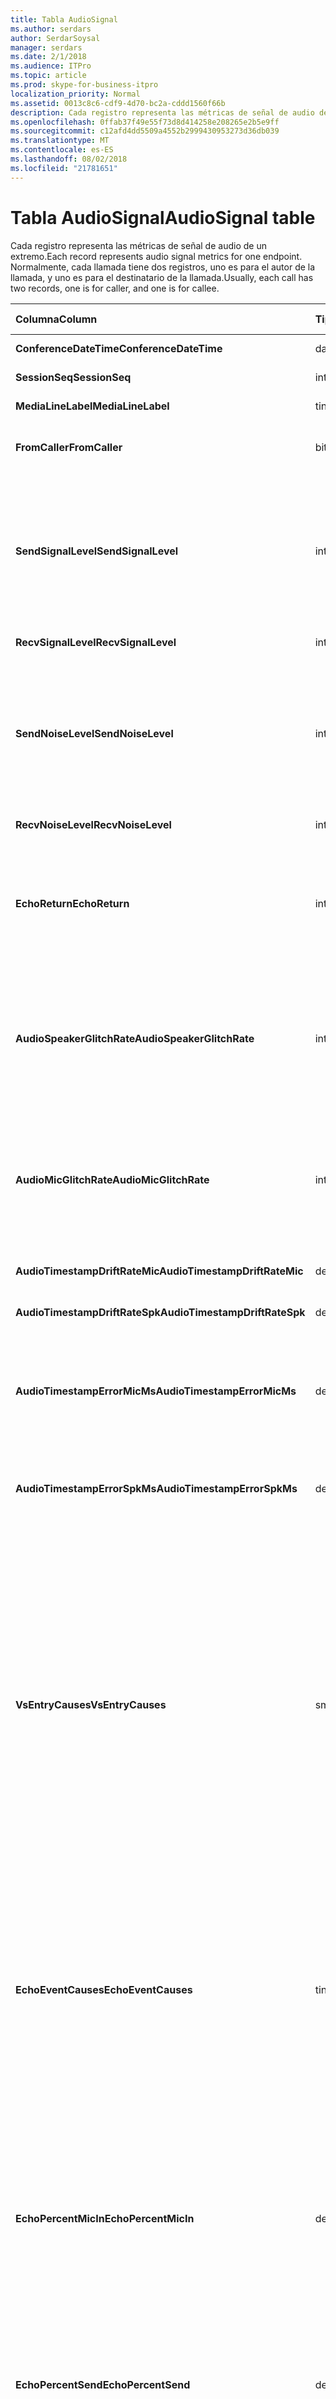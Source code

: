 ```yaml
---
title: Tabla AudioSignal
ms.author: serdars
author: SerdarSoysal
manager: serdars
ms.date: 2/1/2018
ms.audience: ITPro
ms.topic: article
ms.prod: skype-for-business-itpro
localization_priority: Normal
ms.assetid: 0013c8c6-cdf9-4d70-bc2a-cddd1560f66b
description: Cada registro representa las métricas de señal de audio de un extremo. Normalmente, cada llamada tiene dos registros, uno es para el autor de la llamada, y uno es para el destinatario de la llamada.
ms.openlocfilehash: 0ffab37f49e55f73d8d414258e208265e2b5e9ff
ms.sourcegitcommit: c12afd4dd5509a4552b2999430953273d36db039
ms.translationtype: MT
ms.contentlocale: es-ES
ms.lasthandoff: 08/02/2018
ms.locfileid: "21781651"
---
```

# <a name="audiosignal-table"></a><span data-ttu-id="73c17-104">Tabla AudioSignal</span><span class="sxs-lookup"><span data-stu-id="73c17-104">AudioSignal table</span></span>
 
<span data-ttu-id="73c17-105">Cada registro representa las métricas de señal de audio de un extremo.</span><span class="sxs-lookup"><span data-stu-id="73c17-105">Each record represents audio signal metrics for one endpoint.</span></span> <span data-ttu-id="73c17-106">Normalmente, cada llamada tiene dos registros, uno es para el autor de la llamada, y uno es para el destinatario de la llamada.</span><span class="sxs-lookup"><span data-stu-id="73c17-106">Usually, each call has two records, one is for caller, and one is for callee.</span></span> 
  
|<span data-ttu-id="73c17-107">**Columna**</span><span class="sxs-lookup"><span data-stu-id="73c17-107">**Column**</span></span>|<span data-ttu-id="73c17-108">**Tipo de datos**</span><span class="sxs-lookup"><span data-stu-id="73c17-108">**Data Type**</span></span>|<span data-ttu-id="73c17-109">**Clave o índice**</span><span class="sxs-lookup"><span data-stu-id="73c17-109">**Key/Index**</span></span>|<span data-ttu-id="73c17-110">**Detalles**</span><span class="sxs-lookup"><span data-stu-id="73c17-110">**Details**</span></span>|
|:-----|:-----|:-----|:-----|
|<span data-ttu-id="73c17-111">**ConferenceDateTime**</span><span class="sxs-lookup"><span data-stu-id="73c17-111">**ConferenceDateTime**</span></span> <br/> |<span data-ttu-id="73c17-112">datetime</span><span class="sxs-lookup"><span data-stu-id="73c17-112">datetime</span></span>  <br/> |<span data-ttu-id="73c17-113">Primary</span><span class="sxs-lookup"><span data-stu-id="73c17-113">Primary</span></span>  <br/> |<span data-ttu-id="73c17-114">Referencia de la [tabla MediaLine](medialine-0.md).</span><span class="sxs-lookup"><span data-stu-id="73c17-114">Referenced from the [MediaLine table](medialine-0.md).</span></span>  <br/> |
|<span data-ttu-id="73c17-115">**SessionSeq**</span><span class="sxs-lookup"><span data-stu-id="73c17-115">**SessionSeq**</span></span> <br/> |<span data-ttu-id="73c17-116">int</span><span class="sxs-lookup"><span data-stu-id="73c17-116">int</span></span>  <br/> |<span data-ttu-id="73c17-117">Primary</span><span class="sxs-lookup"><span data-stu-id="73c17-117">Primary</span></span>  <br/> |<span data-ttu-id="73c17-118">Referencia de la [tabla MediaLine](medialine-0.md).</span><span class="sxs-lookup"><span data-stu-id="73c17-118">Referenced from the [MediaLine table](medialine-0.md).</span></span>  <br/> |
|<span data-ttu-id="73c17-119">**MediaLineLabel**</span><span class="sxs-lookup"><span data-stu-id="73c17-119">**MediaLineLabel**</span></span> <br/> |<span data-ttu-id="73c17-120">tinyint</span><span class="sxs-lookup"><span data-stu-id="73c17-120">tinyint</span></span>  <br/> |<span data-ttu-id="73c17-121">Primary</span><span class="sxs-lookup"><span data-stu-id="73c17-121">Primary</span></span>  <br/> |<span data-ttu-id="73c17-122">Referencia de la [tabla MediaLine](medialine-0.md).</span><span class="sxs-lookup"><span data-stu-id="73c17-122">Referenced from the [MediaLine table](medialine-0.md).</span></span>  <br/> |
|<span data-ttu-id="73c17-123">**FromCaller**</span><span class="sxs-lookup"><span data-stu-id="73c17-123">**FromCaller**</span></span> <br/> |<span data-ttu-id="73c17-124">bit</span><span class="sxs-lookup"><span data-stu-id="73c17-124">bit</span></span>  <br/> |<span data-ttu-id="73c17-125">Primary</span><span class="sxs-lookup"><span data-stu-id="73c17-125">Primary</span></span>  <br/> |<span data-ttu-id="73c17-126">0: datos del destinatario de la llamada</span><span class="sxs-lookup"><span data-stu-id="73c17-126">0: Callee's data</span></span>  <br/> <span data-ttu-id="73c17-127">1: datos del autor de la llamada</span><span class="sxs-lookup"><span data-stu-id="73c17-127">1: Caller's data</span></span>  <br/> |
|<span data-ttu-id="73c17-128">**SendSignalLevel**</span><span class="sxs-lookup"><span data-stu-id="73c17-128">**SendSignalLevel**</span></span> <br/> |<span data-ttu-id="73c17-129">int</span><span class="sxs-lookup"><span data-stu-id="73c17-129">int</span></span>  <br/> | <br/> |<span data-ttu-id="73c17-130">Representa el nivel de Control de ganancia analógica posteriores a la señal de audio.</span><span class="sxs-lookup"><span data-stu-id="73c17-130">Represents the Post-Analog Gain Control audio signal level.</span></span> <span data-ttu-id="73c17-131">La unidad de esta métrica es dBmo.</span><span class="sxs-lookup"><span data-stu-id="73c17-131">The unit for this metric is dBmo.</span></span> <span data-ttu-id="73c17-132">Para una calidad aceptable, debería ser al menos 30 dBmo.</span><span class="sxs-lookup"><span data-stu-id="73c17-132">For acceptable quality, it should be at least 30 dBmo.</span></span> <span data-ttu-id="73c17-133">Esta métrica no se notifica el / los teléfonos IP o servidor de conferencia A/v.</span><span class="sxs-lookup"><span data-stu-id="73c17-133">This metric is not reported by the A/V Conferencing Server or IP phones.</span></span>  <br/> |
|<span data-ttu-id="73c17-134">**RecvSignalLevel**</span><span class="sxs-lookup"><span data-stu-id="73c17-134">**RecvSignalLevel**</span></span> <br/> |<span data-ttu-id="73c17-135">int</span><span class="sxs-lookup"><span data-stu-id="73c17-135">int</span></span>  <br/> | <br/> |<span data-ttu-id="73c17-136">Consulte SendSignalLevel.</span><span class="sxs-lookup"><span data-stu-id="73c17-136">See SendSignalLevel.</span></span>  <br/> |
|<span data-ttu-id="73c17-137">**SendNoiseLevel**</span><span class="sxs-lookup"><span data-stu-id="73c17-137">**SendNoiseLevel**</span></span> <br/> |<span data-ttu-id="73c17-138">int</span><span class="sxs-lookup"><span data-stu-id="73c17-138">int</span></span>  <br/> | <br/> |<span data-ttu-id="73c17-139">Representa el nivel de ruido de audio de Control de ganancia posterior a la analógica.</span><span class="sxs-lookup"><span data-stu-id="73c17-139">Represents the Post-Analog Gain Control audio noise level.</span></span> <span data-ttu-id="73c17-140">La unidad de esta métrica es dBmo.</span><span class="sxs-lookup"><span data-stu-id="73c17-140">The unit for this metric is dBmo.</span></span> <span data-ttu-id="73c17-141">Para una calidad aceptable, debe ser inferior a 35 dBmo.</span><span class="sxs-lookup"><span data-stu-id="73c17-141">For acceptable quality, it should be less than 35 dBmo.</span></span> <span data-ttu-id="73c17-142">Esta métrica no se notifica el / los teléfonos IP o servidor de conferencia A/v.</span><span class="sxs-lookup"><span data-stu-id="73c17-142">This metric is not reported by the A/V Conferencing Server or IP phones.</span></span>  <br/> |
|<span data-ttu-id="73c17-143">**RecvNoiseLevel**</span><span class="sxs-lookup"><span data-stu-id="73c17-143">**RecvNoiseLevel**</span></span> <br/> |<span data-ttu-id="73c17-144">int</span><span class="sxs-lookup"><span data-stu-id="73c17-144">int</span></span>  <br/> | <br/> |<span data-ttu-id="73c17-145">Consulte SendNoiseLevel.</span><span class="sxs-lookup"><span data-stu-id="73c17-145">See SendNoiseLevel.</span></span>  <br/> |
|<span data-ttu-id="73c17-146">**EchoReturn**</span><span class="sxs-lookup"><span data-stu-id="73c17-146">**EchoReturn**</span></span> <br/> |<span data-ttu-id="73c17-147">int</span><span class="sxs-lookup"><span data-stu-id="73c17-147">int</span></span>  <br/> | <br/> |<span data-ttu-id="73c17-148">Métrica de mejora de pérdida de eco devolver.</span><span class="sxs-lookup"><span data-stu-id="73c17-148">Echo Return Loss Enhancement metric.</span></span> <span data-ttu-id="73c17-149">La unidad para que esta métrica es la base de datos.</span><span class="sxs-lookup"><span data-stu-id="73c17-149">The unit for this metric is dB.</span></span> <span data-ttu-id="73c17-150">Los valores más bajos representan menos eco.</span><span class="sxs-lookup"><span data-stu-id="73c17-150">Lower values represent less echo.</span></span> <span data-ttu-id="73c17-151">Esta métrica no se notifica el / los teléfonos IP o servidor de conferencia A/v.</span><span class="sxs-lookup"><span data-stu-id="73c17-151">This metric is not reported by the A/V Conferencing Server or IP phones.</span></span>  <br/> |
|<span data-ttu-id="73c17-152">**AudioSpeakerGlitchRate**</span><span class="sxs-lookup"><span data-stu-id="73c17-152">**AudioSpeakerGlitchRate**</span></span> <br/> |<span data-ttu-id="73c17-153">int</span><span class="sxs-lookup"><span data-stu-id="73c17-153">int</span></span>  <br/> | <br/> |<span data-ttu-id="73c17-154">Problemas técnicos promedio por cinco minutos para la representación de altavoz.</span><span class="sxs-lookup"><span data-stu-id="73c17-154">Average glitches per five minutes for the loudspeaker rendering.</span></span> <span data-ttu-id="73c17-155">De buena calidad, debe ser menor que uno por cada cinco minutos.</span><span class="sxs-lookup"><span data-stu-id="73c17-155">For good quality, this should be less than one per five minutes.</span></span> <span data-ttu-id="73c17-156">No informa A / teléfonos IP, los servidores de mediación o servidores de conferencia A/v.</span><span class="sxs-lookup"><span data-stu-id="73c17-156">Not reported by A/V Conferencing Servers, Mediation Servers, or IP phones.</span></span>  <br/> |
|<span data-ttu-id="73c17-157">**AudioMicGlitchRate**</span><span class="sxs-lookup"><span data-stu-id="73c17-157">**AudioMicGlitchRate**</span></span> <br/> |<span data-ttu-id="73c17-158">int</span><span class="sxs-lookup"><span data-stu-id="73c17-158">int</span></span>  <br/> | <br/> |<span data-ttu-id="73c17-159">Problemas técnicos promedio por cinco minutos para la captura del micrófono.</span><span class="sxs-lookup"><span data-stu-id="73c17-159">Average glitches per five minutes for the microphone capture.</span></span> <span data-ttu-id="73c17-160">De buena calidad debe ser menor que uno por cada cinco minutos.</span><span class="sxs-lookup"><span data-stu-id="73c17-160">For good quality this should be less than one per five minutes.</span></span> <span data-ttu-id="73c17-161">No informa A / teléfonos IP, los servidores de mediación o servidores de conferencia A/v.</span><span class="sxs-lookup"><span data-stu-id="73c17-161">Not reported by A/V Conferencing Servers, Mediation Servers, or IP phones.</span></span>  <br/> |
|<span data-ttu-id="73c17-162">**AudioTimestampDriftRateMic**</span><span class="sxs-lookup"><span data-stu-id="73c17-162">**AudioTimestampDriftRateMic**</span></span> <br/> |<span data-ttu-id="73c17-163">decimal(9,2)</span><span class="sxs-lookup"><span data-stu-id="73c17-163">decimal(9,2)</span></span>  <br/> | <br/> |<span data-ttu-id="73c17-164">Micrófono dispositivo desfase del reloj del, con respecto al reloj de la CPU.</span><span class="sxs-lookup"><span data-stu-id="73c17-164">Microphone device clock drift rate, relative to CPU clock.</span></span>  <br/> |
|<span data-ttu-id="73c17-165">**AudioTimestampDriftRateSpk**</span><span class="sxs-lookup"><span data-stu-id="73c17-165">**AudioTimestampDriftRateSpk**</span></span> <br/> |<span data-ttu-id="73c17-166">decimal(9,2)</span><span class="sxs-lookup"><span data-stu-id="73c17-166">decimal(9,2)</span></span>  <br/> | <br/> |<span data-ttu-id="73c17-167">Altavoz dispositivo desfase del reloj del, con respecto al reloj de la CPU.</span><span class="sxs-lookup"><span data-stu-id="73c17-167">Speaker device clock drift rate, relative to CPU clock.</span></span>  <br/> |
|<span data-ttu-id="73c17-168">**AudioTimestampErrorMicMs**</span><span class="sxs-lookup"><span data-stu-id="73c17-168">**AudioTimestampErrorMicMs**</span></span> <br/> |<span data-ttu-id="73c17-169">decimal(9,2)</span><span class="sxs-lookup"><span data-stu-id="73c17-169">decimal(9,2)</span></span>  <br/> | <br/> |<span data-ttu-id="73c17-170">Altavoz dispositivo desfase del reloj del, con respecto al reloj de la CPU.</span><span class="sxs-lookup"><span data-stu-id="73c17-170">Speaker device clock drift rate, relative to CPU clock.</span></span>  <br/> <span data-ttu-id="73c17-171">Promedio de micrófono captura errores tiempo de secuencia marca, en milisegundos, en los últimos 20 segundos de la llamada.</span><span class="sxs-lookup"><span data-stu-id="73c17-171">Average microphone capture stream time stamp error, in milliseconds, in the last 20 seconds of the call.</span></span>  <br/> |
|<span data-ttu-id="73c17-172">**AudioTimestampErrorSpkMs**</span><span class="sxs-lookup"><span data-stu-id="73c17-172">**AudioTimestampErrorSpkMs**</span></span> <br/> |<span data-ttu-id="73c17-173">decimal(9,2)</span><span class="sxs-lookup"><span data-stu-id="73c17-173">decimal(9,2)</span></span>  <br/> | <br/> |<span data-ttu-id="73c17-174">Presentación del altavoz promedio errores de marca de tiempo de secuencia, en milisegundos, en los últimos 20 segundos de la llamada.</span><span class="sxs-lookup"><span data-stu-id="73c17-174">Average speaker render stream time stamp error, in milliseconds, in the last 20 seconds of the call.</span></span>  <br/> |
|<span data-ttu-id="73c17-175">**VsEntryCauses**</span><span class="sxs-lookup"><span data-stu-id="73c17-175">**VsEntryCauses**</span></span> <br/> |<span data-ttu-id="73c17-176">smallint</span><span class="sxs-lookup"><span data-stu-id="73c17-176">smallint</span></span>  <br/> | <br/> |<span data-ttu-id="73c17-177">Modificador de voz es un modo de dúplex con capacidad de reducción de las interrupciones.</span><span class="sxs-lookup"><span data-stu-id="73c17-177">Voice switch is a half-duplex mode with reduced interruption ability.</span></span> <span data-ttu-id="73c17-178">Causas de entrada de conmutador de voz:</span><span class="sxs-lookup"><span data-stu-id="73c17-178">Causes of voice switch entry:</span></span>  <br/> <span data-ttu-id="73c17-179">ENTER_VS_BADTS 0 X 01</span><span class="sxs-lookup"><span data-stu-id="73c17-179">ENTER_VS_BADTS 0x01</span></span>  <br/> <span data-ttu-id="73c17-180">ENTER_VS_ECHO 0 X 02</span><span class="sxs-lookup"><span data-stu-id="73c17-180">ENTER_VS_ECHO 0x02</span></span>  <br/> <span data-ttu-id="73c17-181">ENTER_VS_FORCEORCONVERGENCE 0 X 04</span><span class="sxs-lookup"><span data-stu-id="73c17-181">ENTER_VS_FORCEORCONVERGENCE 0x04</span></span>  <br/> <span data-ttu-id="73c17-182">ENTER_VS_DNLP 0 X 08</span><span class="sxs-lookup"><span data-stu-id="73c17-182">ENTER_VS_DNLP 0x08</span></span>  <br/> <span data-ttu-id="73c17-183">La causa puede ser una combinación de causas individuales.</span><span class="sxs-lookup"><span data-stu-id="73c17-183">The cause can be a combination of those individual causes.</span></span> <span data-ttu-id="73c17-184">ENTER_VS_FORCEORCONVERGENCE sólo se puede habilitar mediante la clave del registro para el propósito de la prueba.</span><span class="sxs-lookup"><span data-stu-id="73c17-184">ENTER_VS_FORCEORCONVERGENCE can only be enabled by regkey for test purpose.</span></span>  <br/> <span data-ttu-id="73c17-185">El tipo de datos para esta columna se cambió en Microsoft Lync Server 2013.</span><span class="sxs-lookup"><span data-stu-id="73c17-185">The data type for this column was changed in Microsoft Lync Server 2013.</span></span>  <br/> |
|<span data-ttu-id="73c17-186">**EchoEventCauses**</span><span class="sxs-lookup"><span data-stu-id="73c17-186">**EchoEventCauses**</span></span> <br/> |<span data-ttu-id="73c17-187">tinyint</span><span class="sxs-lookup"><span data-stu-id="73c17-187">tinyint</span></span>  <br/> | <br/> |<span data-ttu-id="73c17-188">Causas de un evento de eco:</span><span class="sxs-lookup"><span data-stu-id="73c17-188">Causes of an echo event:</span></span>  <br/> <span data-ttu-id="73c17-189">ECHO_EVENT_BAD_TIMESTAMP 0 X 01</span><span class="sxs-lookup"><span data-stu-id="73c17-189">ECHO_EVENT_BAD_TIMESTAMP 0x01</span></span>  <br/> <span data-ttu-id="73c17-190">ECHO_EVENT_POSTAEC_ECHO 0 X 02</span><span class="sxs-lookup"><span data-stu-id="73c17-190">ECHO_EVENT_POSTAEC_ECHO 0x02</span></span>  <br/> <span data-ttu-id="73c17-191">ECHO_EVENT_ANLP 0 X 04</span><span class="sxs-lookup"><span data-stu-id="73c17-191">ECHO_EVENT_ANLP 0x04</span></span>  <br/> <span data-ttu-id="73c17-192">ECHO_EVENT_DNLP 0 X 08</span><span class="sxs-lookup"><span data-stu-id="73c17-192">ECHO_EVENT_DNLP 0x08</span></span>  <br/> <span data-ttu-id="73c17-193">ECHO_EVENT_MIC_CLIPPING 0 X 10</span><span class="sxs-lookup"><span data-stu-id="73c17-193">ECHO_EVENT_MIC_CLIPPING 0x10</span></span>  <br/> <span data-ttu-id="73c17-194">ECHO_EVENT_BAD_STATE 0 X 20</span><span class="sxs-lookup"><span data-stu-id="73c17-194">ECHO_EVENT_BAD_STATE 0x20</span></span>  <br/> <span data-ttu-id="73c17-195">La causa puede ser una combinación de causas individuales.</span><span class="sxs-lookup"><span data-stu-id="73c17-195">The cause can be a combination of those individual causes.</span></span>  <br/> |
|<span data-ttu-id="73c17-196">**EchoPercentMicIn**</span><span class="sxs-lookup"><span data-stu-id="73c17-196">**EchoPercentMicIn**</span></span> <br/> |<span data-ttu-id="73c17-197">decimal(5,2)</span><span class="sxs-lookup"><span data-stu-id="73c17-197">decimal(5,2)</span></span>  <br/> | <br/> |<span data-ttu-id="73c17-p110">Porcentaje de tiempo para la detección del eco en la secuencia de captura del micrófono. En general, los valores son bajos para auriculares, y altos para altavoces de teléfono o independientes. En el caso de dispositivos que son compatibles con la cancelación del eco acústico incorporada, los valores altos indican filtraciones de eco. En otros dispositivos, esta métrica no debe utilizarse para evaluar la calidad del dispositivo.</span><span class="sxs-lookup"><span data-stu-id="73c17-p110">Percentage of time when echo was detected in the microphone capture stream. Typically, values are low for headsets or handsets, and higher for speaker phones or stand-alone speakers. For devices that support on-board acoustic echo cancellation, high values indicate echo leak. For other devices, this metric should not be used to evaluate device quality.</span></span>  <br/> |
|<span data-ttu-id="73c17-202">**EchoPercentSend**</span><span class="sxs-lookup"><span data-stu-id="73c17-202">**EchoPercentSend**</span></span> <br/> |<span data-ttu-id="73c17-203">decimal(5,2)</span><span class="sxs-lookup"><span data-stu-id="73c17-203">decimal(5,2)</span></span>  <br/> ||<span data-ttu-id="73c17-204">Porcentaje de tiempo cuando se detecta el eco en secuencia enviado.</span><span class="sxs-lookup"><span data-stu-id="73c17-204">Percentage of time when echo is detected in sent stream.</span></span> <span data-ttu-id="73c17-205">Porcentaje de eco alta en enviar secuencias de una indicación de pérdida de eco.</span><span class="sxs-lookup"><span data-stu-id="73c17-205">High echo percentage in send streams an indication of echo leak.</span></span>  <br/> |
|<span data-ttu-id="73c17-206">**RxAGCSignalLevel**</span><span class="sxs-lookup"><span data-stu-id="73c17-206">**RxAGCSignalLevel**</span></span> <br/> |<span data-ttu-id="73c17-207">int</span><span class="sxs-lookup"><span data-stu-id="73c17-207">int</span></span>  <br/> | <br/> |<span data-ttu-id="73c17-208">Recibido el nivel de señal en el servidor de mediación de la puerta de enlace; Esto se aplica sólo al servidor de mediación.</span><span class="sxs-lookup"><span data-stu-id="73c17-208">Received signal level on the Mediation Server from the Gateway; this applies only to the Mediation Server.</span></span> <span data-ttu-id="73c17-209">La unidad de esta métrica es dBoV.</span><span class="sxs-lookup"><span data-stu-id="73c17-209">The unit of this metric is dBoV.</span></span> <span data-ttu-id="73c17-210">De buena calidad, el intervalo aceptable debe ser [-30 a -18] dBoV.</span><span class="sxs-lookup"><span data-stu-id="73c17-210">For good quality, the acceptable range should be [-30 to -18] dBoV.</span></span>  <br/> |
|<span data-ttu-id="73c17-211">**RxAGCNoiseLevel**</span><span class="sxs-lookup"><span data-stu-id="73c17-211">**RxAGCNoiseLevel**</span></span> <br/> |<span data-ttu-id="73c17-212">int</span><span class="sxs-lookup"><span data-stu-id="73c17-212">int</span></span>  <br/> | <br/> |<span data-ttu-id="73c17-213">Nivel de señal recibida en el servidor de mediación desde la puerta de enlace.</span><span class="sxs-lookup"><span data-stu-id="73c17-213">Received signal level on the Mediation Server from the Gateway.</span></span> <span data-ttu-id="73c17-214">Esto se aplica sólo al servidor de mediación.</span><span class="sxs-lookup"><span data-stu-id="73c17-214">This applies only to the Mediation Server.</span></span> <span data-ttu-id="73c17-215">La unidad de esta métrica es dBoV.</span><span class="sxs-lookup"><span data-stu-id="73c17-215">The unit of this metric is dBoV.</span></span> <span data-ttu-id="73c17-216">De buena calidad, el intervalo aceptable debe ser menor que-50 dBoV.</span><span class="sxs-lookup"><span data-stu-id="73c17-216">For good quality, the acceptable range should be less than -50 dBoV.</span></span>  <br/> |
|<span data-ttu-id="73c17-217">**RxAvgAGCGain**</span><span class="sxs-lookup"><span data-stu-id="73c17-217">**RxAvgAGCGain**</span></span> <br/> |<span data-ttu-id="73c17-218">int</span><span class="sxs-lookup"><span data-stu-id="73c17-218">int</span></span>  <br/> | <br/> |<span data-ttu-id="73c17-219">Control (AGC) en el lado del servidor de mediación de ganancia automático.</span><span class="sxs-lookup"><span data-stu-id="73c17-219">Automatic gain control (AGC) on the Mediation Server side.</span></span>  <br/> |
|<span data-ttu-id="73c17-220">**InitialSignalLevelRMS**</span><span class="sxs-lookup"><span data-stu-id="73c17-220">**InitialSignalLevelRMS**</span></span> <br/> |<span data-ttu-id="73c17-221">float</span><span class="sxs-lookup"><span data-stu-id="73c17-221">float</span></span>  <br/> | <br/> |<span data-ttu-id="73c17-222">El valor cuadrático (RMS) de la señal entrante de los primeros 30 segundos de la llamada.</span><span class="sxs-lookup"><span data-stu-id="73c17-222">The root mean square (RMS) of the incoming signal of up to the first 30 seconds of the call.</span></span>  <br/> |
|<span data-ttu-id="73c17-223">**RecvSignalLevelCh1**</span><span class="sxs-lookup"><span data-stu-id="73c17-223">**RecvSignalLevelCh1**</span></span> <br/> |<span data-ttu-id="73c17-224">int</span><span class="sxs-lookup"><span data-stu-id="73c17-224">int</span></span>  <br/> ||<span data-ttu-id="73c17-225">Nivel de señal según se recibe en el canal 1.</span><span class="sxs-lookup"><span data-stu-id="73c17-225">Signal level as received on channel 1.</span></span>  <br/> <span data-ttu-id="73c17-226">Esta columna se introdujo en Microsoft Lync Server 2013.</span><span class="sxs-lookup"><span data-stu-id="73c17-226">This column was introduced in Microsoft Lync Server 2013.</span></span>  <br/> |
|<span data-ttu-id="73c17-227">**RecvSignalLevelCh2**</span><span class="sxs-lookup"><span data-stu-id="73c17-227">**RecvSignalLevelCh2**</span></span> <br/> |<span data-ttu-id="73c17-228">int</span><span class="sxs-lookup"><span data-stu-id="73c17-228">int</span></span>  <br/> ||<span data-ttu-id="73c17-229">Nivel de señal según se recibe en el canal 2.</span><span class="sxs-lookup"><span data-stu-id="73c17-229">Signal level as received on channel 2.</span></span>  <br/> <span data-ttu-id="73c17-230">Esta columna se introdujo en Microsoft Lync Server 2013.</span><span class="sxs-lookup"><span data-stu-id="73c17-230">This column was introduced in Microsoft Lync Server 2013.</span></span>  <br/> |
|<span data-ttu-id="73c17-231">**RecvNoiseLevelCh1**</span><span class="sxs-lookup"><span data-stu-id="73c17-231">**RecvNoiseLevelCh1**</span></span> <br/> |<span data-ttu-id="73c17-232">int</span><span class="sxs-lookup"><span data-stu-id="73c17-232">int</span></span>  <br/> ||<span data-ttu-id="73c17-233">Nivel de ruido según se recibe en el canal 1.</span><span class="sxs-lookup"><span data-stu-id="73c17-233">Noise level as received on channel 1.</span></span>  <br/> <span data-ttu-id="73c17-234">Esta columna se introdujo en Microsoft Lync Server 2013.</span><span class="sxs-lookup"><span data-stu-id="73c17-234">This column was introduced in Microsoft Lync Server 2013.</span></span>  <br/> |
|<span data-ttu-id="73c17-235">**RecvNoiseLevelCh2**</span><span class="sxs-lookup"><span data-stu-id="73c17-235">**RecvNoiseLevelCh2**</span></span> <br/> |<span data-ttu-id="73c17-236">int</span><span class="sxs-lookup"><span data-stu-id="73c17-236">int</span></span>  <br/> ||<span data-ttu-id="73c17-237">Nivel de ruido según se recibe en el canal 2.</span><span class="sxs-lookup"><span data-stu-id="73c17-237">Noise level as received on channel 2.</span></span>  <br/> <span data-ttu-id="73c17-238">Esta columna se introdujo en Microsoft Lync Server 2013.</span><span class="sxs-lookup"><span data-stu-id="73c17-238">This column was introduced in Microsoft Lync Server 2013.</span></span>  <br/> |
|<span data-ttu-id="73c17-239">**SendSignalLevelCh1**</span><span class="sxs-lookup"><span data-stu-id="73c17-239">**SendSignalLevelCh1**</span></span> <br/> |<span data-ttu-id="73c17-240">int</span><span class="sxs-lookup"><span data-stu-id="73c17-240">int</span></span>  <br/> ||<span data-ttu-id="73c17-241">Nivel de señal según se envía en el canal 1.</span><span class="sxs-lookup"><span data-stu-id="73c17-241">Signal level as sent on channel 1.</span></span>  <br/> <span data-ttu-id="73c17-242">Esta columna se introdujo en Microsoft Lync Server 2013.</span><span class="sxs-lookup"><span data-stu-id="73c17-242">This column was introduced in Microsoft Lync Server 2013.</span></span>  <br/> |
|<span data-ttu-id="73c17-243">**SendSignalLevelCh2**</span><span class="sxs-lookup"><span data-stu-id="73c17-243">**SendSignalLevelCh2**</span></span> <br/> |<span data-ttu-id="73c17-244">int</span><span class="sxs-lookup"><span data-stu-id="73c17-244">int</span></span>  <br/> ||<span data-ttu-id="73c17-245">Nivel de señal según se envía en el canal 2.</span><span class="sxs-lookup"><span data-stu-id="73c17-245">Signal level as sent on channel 2.</span></span>  <br/> <span data-ttu-id="73c17-246">Esta columna se introdujo en Microsoft Lync Server 2013.</span><span class="sxs-lookup"><span data-stu-id="73c17-246">This column was introduced in Microsoft Lync Server 2013.</span></span>  <br/> |
|<span data-ttu-id="73c17-247">**SendNoiseLevelCh1**</span><span class="sxs-lookup"><span data-stu-id="73c17-247">**SendNoiseLevelCh1**</span></span> <br/> |<span data-ttu-id="73c17-248">int</span><span class="sxs-lookup"><span data-stu-id="73c17-248">int</span></span>  <br/> ||<span data-ttu-id="73c17-249">Nivel de ruido según se envía en el canal 1.</span><span class="sxs-lookup"><span data-stu-id="73c17-249">Noise level as sent on channel 1.</span></span>  <br/> <span data-ttu-id="73c17-250">Esta columna se introdujo en Microsoft Lync Server 2013.</span><span class="sxs-lookup"><span data-stu-id="73c17-250">This column was introduced in Microsoft Lync Server 2013.</span></span>  <br/> |
|<span data-ttu-id="73c17-251">**SendNoiseLevelCh2**</span><span class="sxs-lookup"><span data-stu-id="73c17-251">**SendNoiseLevelCh2**</span></span> <br/> |<span data-ttu-id="73c17-252">int</span><span class="sxs-lookup"><span data-stu-id="73c17-252">int</span></span>  <br/> ||<span data-ttu-id="73c17-253">Nivel de ruido según se envía en el canal 2.</span><span class="sxs-lookup"><span data-stu-id="73c17-253">Noise level as sent on channel 2.</span></span>  <br/> <span data-ttu-id="73c17-254">Esta columna se introdujo en Microsoft Lync Server 2013.</span><span class="sxs-lookup"><span data-stu-id="73c17-254">This column was introduced in Microsoft Lync Server 2013.</span></span>  <br/> |
|<span data-ttu-id="73c17-255">**RenderLoopbackSignalLevel**</span><span class="sxs-lookup"><span data-stu-id="73c17-255">**RenderLoopbackSignalLevel**</span></span> <br/> |<span data-ttu-id="73c17-256">int</span><span class="sxs-lookup"><span data-stu-id="73c17-256">int</span></span>  <br/> ||<span data-ttu-id="73c17-257">Nivel en dBFS de la señal se envía para el altavoz para la reproducción.</span><span class="sxs-lookup"><span data-stu-id="73c17-257">Level in dBFS of the signal sent to the loudspeaker for playback.</span></span> <span data-ttu-id="73c17-258">Cuentas para los ajustes de ganancia realizadas a la señal recibida.</span><span class="sxs-lookup"><span data-stu-id="73c17-258">Accounts for any gain adjustments made to the received signal.</span></span> <br/> <span data-ttu-id="73c17-259">Esta columna se introdujo en Microsoft Lync Server 2013.</span><span class="sxs-lookup"><span data-stu-id="73c17-259">This column was introduced in Microsoft Lync Server 2013.</span></span>  <br/> |   
|<span data-ttu-id="73c17-260">**RenderNoiseLevel**</span><span class="sxs-lookup"><span data-stu-id="73c17-260">**RenderNoiseLevel**</span></span> <br/> |<span data-ttu-id="73c17-261">int</span><span class="sxs-lookup"><span data-stu-id="73c17-261">int</span></span>  <br/> ||<span data-ttu-id="73c17-262">Nivel de dBFS del contenido de ruido de la señal se envía para el altavoz de reproducción</span><span class="sxs-lookup"><span data-stu-id="73c17-262">Level in dBFS of the noise content in the signal sent to the loudspeaker for playback</span></span> <br/> |

